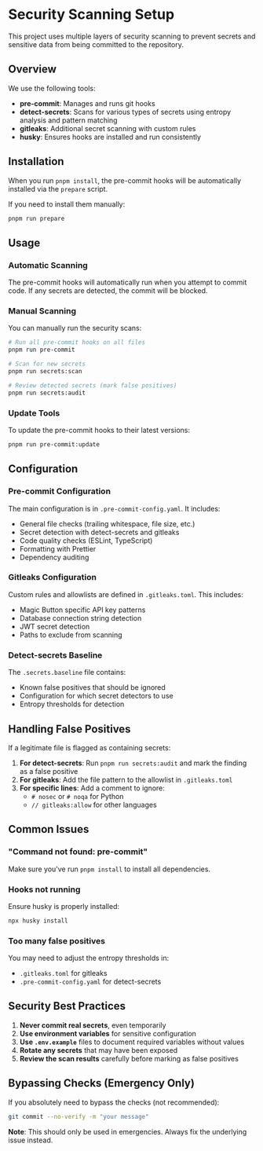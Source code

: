 # Security Scanning Setup

This project uses multiple layers of security scanning to prevent secrets and sensitive data from being committed to the repository.

## Overview

We use the following tools:

- **pre-commit**: Manages and runs git hooks
- **detect-secrets**: Scans for various types of secrets using entropy analysis and pattern matching
- **gitleaks**: Additional secret scanning with custom rules
- **husky**: Ensures hooks are installed and run consistently

## Installation

When you run `pnpm install`, the pre-commit hooks will be automatically installed via the `prepare` script.

If you need to install them manually:

```bash
pnpm run prepare
```

## Usage

### Automatic Scanning

The pre-commit hooks will automatically run when you attempt to commit code. If any secrets are detected, the commit will be blocked.

### Manual Scanning

You can manually run the security scans:

```bash
# Run all pre-commit hooks on all files
pnpm run pre-commit

# Scan for new secrets
pnpm run secrets:scan

# Review detected secrets (mark false positives)
pnpm run secrets:audit
```

### Update Tools

To update the pre-commit hooks to their latest versions:

```bash
pnpm run pre-commit:update
```

## Configuration

### Pre-commit Configuration

The main configuration is in `.pre-commit-config.yaml`. It includes:

- General file checks (trailing whitespace, file size, etc.)
- Secret detection with detect-secrets and gitleaks
- Code quality checks (ESLint, TypeScript)
- Formatting with Prettier
- Dependency auditing

### Gitleaks Configuration

Custom rules and allowlists are defined in `.gitleaks.toml`. This includes:

- Magic Button specific API key patterns
- Database connection string detection
- JWT secret detection
- Paths to exclude from scanning

### Detect-secrets Baseline

The `.secrets.baseline` file contains:

- Known false positives that should be ignored
- Configuration for which secret detectors to use
- Entropy thresholds for detection

## Handling False Positives

If a legitimate file is flagged as containing secrets:

1. **For detect-secrets**: Run `pnpm run secrets:audit` and mark the finding as a false positive
2. **For gitleaks**: Add the file pattern to the allowlist in `.gitleaks.toml`
3. **For specific lines**: Add a comment to ignore:
   - `# nosec` or `# noqa` for Python
   - `// gitleaks:allow` for other languages

## Common Issues

### "Command not found: pre-commit"

Make sure you've run `pnpm install` to install all dependencies.

### Hooks not running

Ensure husky is properly installed:

```bash
npx husky install
```

### Too many false positives

You may need to adjust the entropy thresholds in:

- `.gitleaks.toml` for gitleaks
- `.pre-commit-config.yaml` for detect-secrets

## Security Best Practices

1. **Never commit real secrets**, even temporarily
2. **Use environment variables** for sensitive configuration
3. **Use `.env.example`** files to document required variables without values
4. **Rotate any secrets** that may have been exposed
5. **Review the scan results** carefully before marking as false positives

## Bypassing Checks (Emergency Only)

If you absolutely need to bypass the checks (not recommended):

```bash
git commit --no-verify -m "your message"
```

**Note**: This should only be used in emergencies. Always fix the underlying issue instead.
